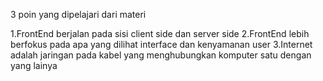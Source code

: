 3 poin yang dipelajari dari materi 

1.FrontEnd berjalan pada sisi client side dan server side
2.FrontEnd lebih berfokus pada apa yang dilihat interface dan kenyamanan user
3.Internet adalah jaringan pada kabel yang menghubungkan komputer satu dengan yang lainya

